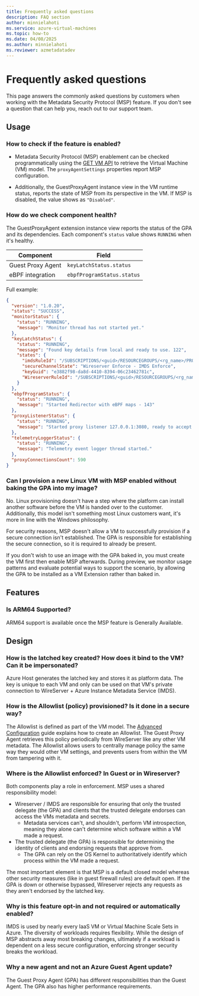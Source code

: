 ```yaml
---
title: Frequently asked questions
description: FAQ section
author: minnielahoti
ms.service: azure-virtual-machines
ms.topic: how-to
ms.date: 04/08/2025
ms.author: minnielahoti
ms.reviewer: azmetadatadev
---
```


# Frequently asked questions
This page answers the commonly asked questions by customers when working with the Metadata Security Protocol (MSP) feature. If you don't see a question that can help you, reach out to our support team. 

## Usage

### How to check if the feature is enabled?

 - Metadata Security Protocol (MSP) enablement can be checked programmatically using the [GET VM API](https://learn.microsoft.com/rest/api/compute/virtual-machines/get) to retrieve the Virtual Machine (VM) model. The `proxyAgentSettings` properties report MSP configuration.

 - Additionally, the GuestProxyAgent instance view in the VM runtime status, reports the state of MSP from its perspective in the VM. If MSP is disabled, the value shows as `"Disabled"`.

### How do we check component health?

The GuestProxyAgent extension instance view reports the status of the GPA and its dependencies. Each component's `status` value shows `RUNNING` when it's healthy.

| Component | Field |
|--|--|
| Guest Proxy Agent | `keyLatchStatus.status` |
| eBPF integration | `ebpfProgramStatus.status` |

Full example:

```json
{
  "version": "1.0.20",
  "status": "SUCCESS",
  "monitorStatus": {
    "status": "RUNNING",
    "message": "Monitor thread has not started yet."
  },
  "keyLatchStatus": {
    "status": "RUNNING",
    "message": "Found key details from local and ready to use. 122",
    "states": {
      "imdsRuleId": "/SUBSCRIPTIONS/<guid>/RESOURCEGROUPS/<rg_name>/PROVIDERS/MICROSOFT.COMPUTE/GALLERIES/GALLERYXX/INVMACCESSCONTROLPROFILES/...",
      "secureChannelState": "Wireserver Enforce - IMDS Enforce",
      "keyGuid": "e3882f98-da8d-4410-8394-06c23462781c",
      "WireserverRuleId": "/SUBSCRIPTIONS/<guid>/RESOURCEGROUPS/<rg_name>/PROVIDERS/MICROSOFT.COMPUTE/GALLERIES/GALLERYXX/INVMACCESSCONTROLPROFILES/..."
    }
  },
  "ebpfProgramStatus": {
    "status": "RUNNING",
    "message": "Started Redirector with eBPF maps - 143"
  },
  "proxyListenerStatus": {
    "status": "RUNNING",
    "message": "Started proxy listener 127.0.0.1:3080, ready to accept request - 27"
  },
  "telemetryLoggerStatus": {
    "status": "RUNNING",
    "message": "Telemetry event logger thread started."
  },
  "proxyConnectionsCount": 590
}
```

### Can I provision a new Linux VM with MSP enabled without baking the GPA into my image?

No. Linux provisioning doesn't have a step where the platform can install another software before the VM is handed over to the customer. Additionally, this model isn't something most Linux customers want, it's more in line with the Windows philosophy.

For security reasons, MSP doesn't allow a VM to successfully provision if a secure connection isn't established. The GPA is responsible for establishing the secure connection, so it is required to already be present.

If you don't wish to use an image with the GPA baked in, you must create the VM first then enable MSP afterwards. During preview, we monitor usage patterns and evaluate potential ways to support the scenario, by allowing the GPA to be installed as a VM Extension rather than baked in.

## Features

### Is ARM64 Supported?

ARM64 support is available once the MSP feature is Generally Available.

## Design

### How is the latched key created? How does it bind to the VM? Can it be impersonated?

Azure Host generates the latched key and stores it as platform data. The key is unique to each VM and only can be used on that VM's private connection to WireServer + Azure Instance Metadata Service (IMDS). 

### How is the Allowlist (policy) provisioned? Is it done in a secure way?

The Allowlist is defined as part of the VM model. The [Advanced Configuration](configuration.md) guide explains how to create an Allowlist. The Guest Proxy Agent retrieves this policy periodically from WireServer like any other VM metadata. The Allowlist allows users to centrally manage policy the same way they would other VM settings, and prevents users from within the VM from tampering with it.

### Where is the Allowlist enforced? In Guest or in Wireserver?

Both components play a role in enforcement. MSP uses a shared responsibility model:

- Wireserver / IMDS are responsible for ensuring that only the trusted delegate (the GPA) and clients that the trusted delegate endorses can access the VMs metadata and secrets.
  - Metadata services can't, and shouldn't, perform VM introspection, meaning they alone can't determine which software within a VM made a request.
- The trusted delegate (the GPA) is responsible for determining the identity of clients and endorsing requests that approve from.
  - The GPA can rely on the OS Kernel to authoritatively identify which process within the VM made a request.

The most important element is that MSP is a default closed model whereas other security measures (like in guest firewall rules) are default open. If the GPA is down or otherwise bypassed, Wireserver rejects any requests as they aren't endorsed by the latched key. 

### Why is this feature opt-in and not required or automatically enabled?

IMDS is used by nearly every IaaS VM or Virtual Machine Scale Sets in Azure. The diversity of workloads requires flexibility. While the design of MSP abstracts away most breaking changes, ultimately if a workload is dependent on a less secure configuration, enforcing stronger security breaks the workload.

### Why a new agent and not an Azure Guest Agent update?

The Guest Proxy Agent (GPA) has different responsibilities than the Guest Agent. The GPA also has higher performance requirements.
